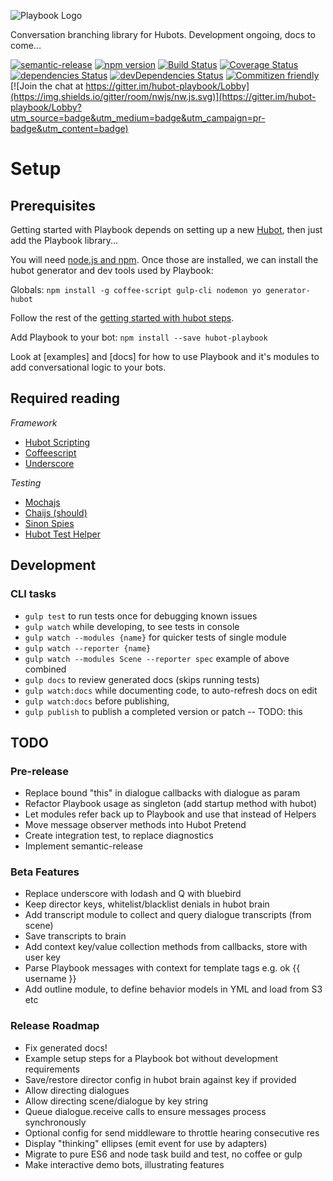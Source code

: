 ![Playbook Logo](https://cloud.githubusercontent.com/assets/1774379/21598936/27e49d9c-d1b9-11e6-9850-e210ddaf7fc9.png)

Conversation branching library for Hubots. Development ongoing, docs to come...

[![semantic-release](https://img.shields.io/badge/%20%20%F0%9F%93%A6%F0%9F%9A%80-semantic--release-e10079.svg)](https://github.com/semantic-release/semantic-release)
[![npm version](https://img.shields.io/npm/v/hubot-playbook.svg?style=flat)](https://www.npmjs.com/package/hubot-playbook)
[![Build Status](https://travis-ci.org/timkinnane/hubot-playbook.svg?branch=master)](https://travis-ci.org/timkinnane/hubot-playbook)
[![Coverage Status](https://coveralls.io/repos/github/timkinnane/hubot-playbook/badge.svg?branch=master)](https://coveralls.io/github/timkinnane/hubot-playbook?branch=master)
[![dependencies Status](https://david-dm.org/timkinnane/hubot-playbook/status.svg)](https://david-dm.org/timkinnane/hubot-playbook)
[![devDependencies Status](https://david-dm.org/timkinnane/hubot-playbook/dev-status.svg)](https://david-dm.org/timkinnane/hubot-playbook?type=dev)
[![Commitizen friendly](https://img.shields.io/badge/commitizen-friendly-brightgreen.svg)](http://commitizen.github.io/cz-cli/)
[![Join the chat at https://gitter.im/hubot-playbook/Lobby](https://img.shields.io/gitter/room/nwjs/nw.js.svg)](https://gitter.im/hubot-playbook/Lobby?utm_source=badge&utm_medium=badge&utm_campaign=pr-badge&utm_content=badge)

# Setup

## Prerequisites

Getting started with Playbook depends on setting up a new [Hubot](https://hubot.github.com/), then just add the Playbook library...

You will need [node.js and npm](https://docs.npmjs.com/getting-started/installing-node).
Once those are installed, we can install the hubot generator and dev tools used by Playbook:

Globals: `npm install -g coffee-script gulp-cli nodemon yo generator-hubot`

Follow the rest of the [getting started with hubot steps](https://github.com/github/hubot/blob/master/docs/index.md#getting-started-with-hubot).

Add Playbook to your bot: `npm install --save hubot-playbook`

Look at [examples] and [docs] for how to use Playbook and it's modules to add conversational logic to your bots.

## Required reading

*Framework*

- [Hubot Scripting](https://github.com/github/hubot/blob/master/docs/scripting.md)
- [Coffeescript](http://coffeescript.org/)
- [Underscore](http://underscorejs.org/)

*Testing*

- [Mochajs](https://mochajs.org/)
- [Chaijs (should)](http://chaijs.com/api/bdd/)
- [Sinon Spies](http://sinonjs.org/releases/v1.17.7/spies/)
- [Hubot Test Helper](https://github.com/mtsmfm/hubot-test-helper)

## Development

### CLI tasks

- `gulp test` to run tests once for debugging known issues
- `gulp watch` while developing, to see tests in console
- `gulp watch --modules {name}` for quicker tests of single module
- `gulp watch --reporter {name}`
- `gulp watch --modules Scene --reporter spec` example of above combined
- `gulp docs` to review generated docs (skips running tests)
- `gulp watch:docs` while documenting code, to auto-refresh docs on edit
- `gulp watch:docs` before publishing,
- `gulp publish` to publish a completed version or patch -- TODO: this

## TODO

### Pre-release

- Replace bound "this" in dialogue callbacks with dialogue as param
- Refactor Playbook usage as singleton (add startup method with hubot)
- Let modules refer back up to Playbook and use that instead of Helpers
- Move message observer methods into Hubot Pretend
- Create integration test, to replace diagnostics
- Implement semantic-release

### Beta Features

- Replace underscore with lodash and Q with bluebird
- Keep director keys, whitelist/blacklist denials in hubot brain
- Add transcript module to collect and query dialogue transcripts (from scene)
- Save transcripts to brain
- Add context key/value collection methods from callbacks, store with user key
- Parse Playbook messages with context for template tags e.g. ok {{ username }}
- Add outline module, to define behavior models in YML and load from S3 etc

### Release Roadmap

- Fix generated docs!
- Example setup steps for a Playbook bot without development requirements
- Save/restore director config in hubot brain against key if provided
- Allow directing dialogues
- Allow directing scene/dialogue by key string
- Queue dialogue.receive calls to ensure messages process synchronously
- Optional config for send middleware to throttle hearing consecutive res
- Display "thinking" ellipses (emit event for use by adapters)
- Migrate to pure ES6 and node task build and test, no coffee or gulp
- Make interactive demo bots, illustrating features
